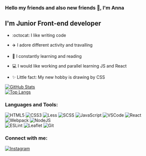 ### Hello my friends and also new friends 👋, I'm Anna

## I'm Junior Front-end developer

- :octocat: I like writing code
- :airplane: I adore different activity and travalling
- :school_satchel: I constantly learning and reading
- :computer: I would like working and parallel learning JS and React

- :sparkles: Little fact: My new hobby is drawing by CSS

[![GitHub Stats](https://github-readme-stats.vercel.app/api?username=nanawebdev&theme=dark&show_icons=true&hide=issues,contribs)](https://github.com/nanawebdev/)  
[![Top Langs](https://github-readme-stats.vercel.app/api/top-langs/?username=nanawebdev&theme=dark&langs_count=8&layout=compact)](https://github.com/nanawebdev/)

### Languages and Tools:
![HTML5](https://img.shields.io/badge/-HTML5-090909?style=for-the-badge&logo=HTML5)
![CSS3](https://img.shields.io/badge/-CSS3-090909?style=for-the-badge&logo=CSS3)
![Less](https://img.shields.io/badge/-Less-090909?style=for-the-badge&logo=Less)
![SCSS](https://img.shields.io/badge/-SCSS-090909?style=for-the-badge&logo=SASS)
![JavaScript](https://img.shields.io/badge/-JavaScript-090909?style=for-the-badge&logo=JavaScript)
![VSCode](https://img.shields.io/badge/-VSCode-090909?style=for-the-badge&logo=visualstudiocode)
![React](https://img.shields.io/badge/-React-090909?style=for-the-badge&logo=react)
![Webpack](https://img.shields.io/badge/-Webpack-090909?style=for-the-badge&logo=Webpack)
![NodeJS](https://img.shields.io/badge/-Node.js-090909?style=for-the-badge&logo=Node.js)  
![ESLint](https://img.shields.io/badge/-ESLint-090909?style=for-the-badge&logo=ESLint)
![Leaflet](https://img.shields.io/badge/-Leaflet-090909?style=for-the-badge&logo=Leaflet)
![Git](https://img.shields.io/badge/-Git-090909?style=for-the-badge&logo=Git)


### Connect with me:
[![Instagram](https://img.shields.io/badge/-instagram-090909?style=for-the-badge&logo=instagram)](https://www.instagram.com/anna.web.dev)
